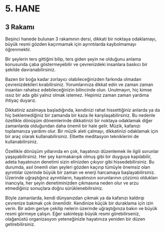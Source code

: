 # 5. HANE

## 3 Rakamı

Beşinci hanede bulunan 3 rakamının dersi, dikkati bir noktaya odaklamayı, büyük resmi gözden kaçırmamak için ayrıntılarda kaybolmamayı öğrenmektir.

Bir şeylerin ters gittiğini bilip, ters giden şeyin ne olduğunu anlama konusunda çaba göstermeyebilir ve çevrenizdeki insanlara baskıcı bir şekilde davranabilirsiniz.

Bazen bir boğa kadar zorlayıcı olabileceğinizden farkında olmadan çevrenizdekileri kırabilirsiniz. Yorumlarınıza dikkat edin ve zaman zaman insanları rahatsız edebileceğinizin bilincinde olun. Unutmayın, hiç kimse ıssız bir ada gibi yalnız olmak istemez. Hepimiz zaman zaman yardıma ihtiyaç duyarız.

Dikkatiniz azalmaya başladığında, kendinizi rahat hissettiğiniz anlarda ya da hiç beklemediğiniz bir zamanda bir kaza ile karşılaşabilirsiniz. Bu nedenle özellikle dönüşüm dönemlerinde dikkatinizi bir noktaya odaklamak diğer zamanlarda olduğundan daha önemli bir hale gelir. Müzik, kafanızı toplamanıza yardımı olur. Bir müzik aleti çalmayı, dikkatinizi odaklamak için bir araç olarak kullanabilirsiniz. Elbette meditasyon tekniklerini de kullanabilirsiniz.

Özellikle dönüşüm yıllarında en çok, hayatınızı düzenlemek ile ilgili sorunlar yaşayabilirsiniz. Her şey karmakarışık olmuş gibi bir duyguya kapılabilir, adeta hayatınızın denetimi sizin elinizden çıkıyor gibi hissedebilirsiniz. Bu durumda, asıl önemli olan şeyleri gözden kaçırıp tümüyle önemsiz olan ayrıntılar üzerinde büyük bir zaman ve enerji harcamaya başlayabilirsiniz. Üzerinde uğraştığınız ayrıntıların, hayatınızın sorunlarının çözümü oldukları inancıyla, her şeyin denetiminizden çıkmasına neden olur ve arzu etmediğiniz sonuçlara doğru sürüklenebilirsiniz.

Böyle zamanlarda, kendi dünyanızdan çıkmak ya da kafanızı kaldırıp çevrenize bakmak çok önemlidir. Kendinize küçük bir duraklama için izin verin. Bir adım geriye çekilip nelerin üzerinde uğraştığınıza bakın ve büyük resmi görmeye çalışın. Eğer sakinleşip büyük resmi görebilirseniz, olağanüstü organizasyon yeteneğinizle hayatınıza yeniden bir düzen getirebilirsiniz. 
